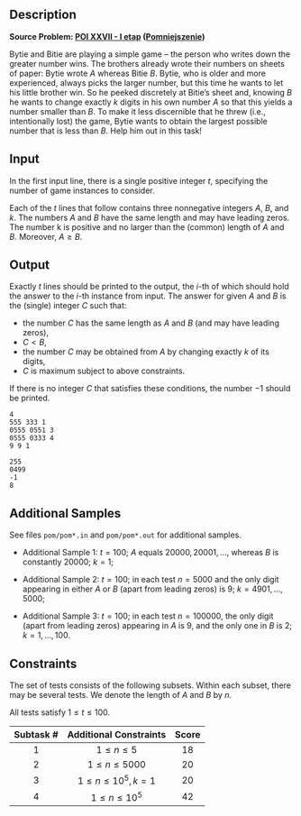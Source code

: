 ## Description

**Source Problem: [POI XXVII - I etap](https://sio2.mimuw.edu.pl/c/oi27-1/dashboard/) ([Pomniejszenie](https://szkopul.edu.pl/problemset/problem/K7FKfwLplcsjx-o-BYnJq3b1/site/))**

Bytie and Bitie are playing a simple game – the person who writes down the greater number wins. The brothers already wrote their numbers on sheets of paper: Bytie wrote $A$ whereas Bitie $B$. Bytie, who is older and more experienced, always picks the larger number, but this time he wants to let his little brother win. So he peeked discretely at Bitie’s sheet and, knowing $B$ he wants to change exactly $k$ digits in his own number $A$ so that this yields a number smaller than $B$. To make it less discernible that he threw (i.e., intentionally lost) the game, Bytie wants to obtain the largest possible number that is less than $B$. Help him out in this task!

## Input

In the first input line, there is a single positive integer $t$, specifying the number of game instances to consider.

Each of the $t$ lines that follow contains three nonnegative integers $A$, $B$, and $k$. The numbers $A$ and $B$ have the same length and may have leading zeros. The number k is positive and no larger than the (common) length of $A$ and $B$. Moreover, $A \geq B$.


## Output

Exactly $t$ lines should be printed to the output, the $i$-th of which should hold the answer to the $i$-th instance from input. The answer for given $A$ and $B$ is the (single) integer $C$ such that:

- the number $C$ has the same length as $A$ and $B$ (and may have leading zeros),
- $C < B$,
- the number $C$ may be obtained from $A$ by changing exactly $k$ of its digits,
- $C$ is maximum subject to above constraints.

If there is no integer $C$ that satisfies these conditions, the number $−1$ should be printed.

```input1
4
555 333 1
0555 0551 3
0555 0333 4
9 9 1
```

```output1
255
0499
-1
8
```

## Additional Samples

See files `pom/pom*.in` and `pom/pom*.out` for additional samples.

- Additional Sample 1: $t = 100$; $A$ equals $20 000, 20 001, \ldots$, whereas $B$ is constantly $20 000$; $k = 1$;

- Additional Sample 2: $t = 100$; in each test $n = 5000$ and the only digit appearing in either $A$ or $B$ (apart from leading zeros) is $9$; $k = 4901, \ldots , 5000$;

- Additional Sample 3: $t = 100$; in each test $n = 100 000$, the only digit (apart from leading zeros) appearing in $A$ is $9$, and the only one in $B$ is $2$; $k = 1, \ldots , 100$.

## Constraints 

The set of tests consists of the following subsets. Within each subset, there may be several tests. We denote the length of $A$ and $B$ by $n$.

All tests satisfy $1 \leq t \leq 100$.

| Subtask # | Additional Constraints                      | Score |
|:---------:|:-----------------------:|:---:|
| $1$         | $1 \le n \le 5$         | $18$  |
| $2$         | $1 \le n \le 5000$      | $20$  |
| $3$         | $1 \le n \le 10^5, k=1$ | $20$  |
| $4$         | $1 \le n \le 10^5$      | $42$  |


